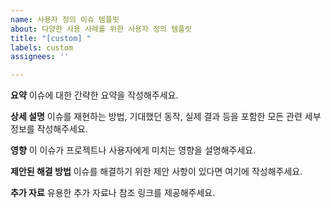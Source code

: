 ```yaml
---
name: 사용자 정의 이슈 템플릿
about: 다양한 사용 사례를 위한 사용자 정의 템플릿
title: "[custom] "
labels: custom
assignees: ''

---
```


**요약**
이슈에 대한 간략한 요약을 작성해주세요.

**상세 설명**
이슈를 재현하는 방법, 기대했던 동작, 실제 결과 등을 포함한 모든 관련 세부 정보를 작성해주세요.

**영향**
이 이슈가 프로젝트나 사용자에게 미치는 영향을 설명해주세요.

**제안된 해결 방법**
이슈를 해결하기 위한 제안 사항이 있다면 여기에 작성해주세요.

**추가 자료**
유용한 추가 자료나 참조 링크를 제공해주세요.
